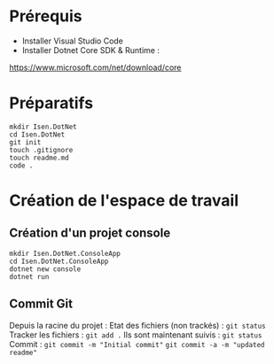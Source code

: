 # Prérequis
* Installer Visual Studio Code
* Installer Dotnet Core SDK & Runtime :

https://www.microsoft.com/net/download/core


# Préparatifs
`mkdir Isen.DotNet`  
`cd Isen.DotNet`  
`git init`  
`touch .gitignore`  
`touch readme.md`  
`code .`


# Création de l'espace de travail
## Création d'un projet console
`mkdir Isen.DotNet.ConsoleApp`  
`cd Isen.DotNet.ConsoleApp`  
`dotnet new console`  
`dotnet run`

## Commit Git
Depuis la racine du projet : 
Etat des fichiers (non trackés) : `git status`  
Tracker les fichiers : `git add .`
Ils sont maintenant suivis : `git status`
Commit : `git commit -m "Initial commit"`
`git commit -a -m "updated readme"`